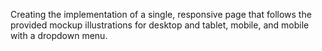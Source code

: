 Creating the implementation of a single, responsive page that follows the provided mockup illustrations for desktop and tablet, mobile, and mobile with a dropdown menu. 
